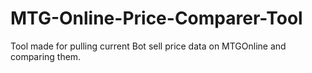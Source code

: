 # MTG-Online-Price-Comparer-Tool
Tool made for pulling current Bot sell price data on MTGOnline and comparing them.
